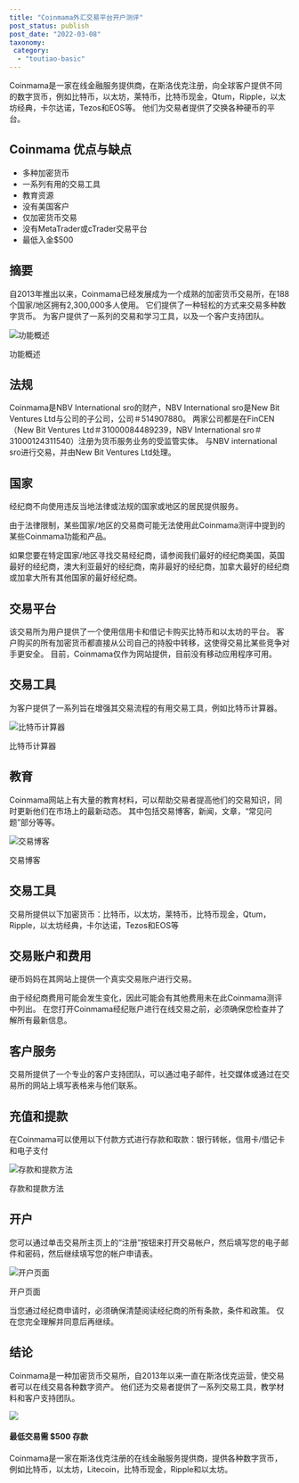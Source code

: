 ```yaml
---
title: "Coinmama外汇交易平台开户测评"
post_status: publish
post_date: "2022-03-08"
taxonomy:
 category: 
  - "toutiao-basic"
---
```


Coinmama是一家在线金融服务提供商，在斯洛伐克注册，向全球客户提供不同的数字货币，例如比特币，以太坊，莱特币，比特币现金，Qtum，Ripple，以太坊经典，卡尔达诺，Tezos和EOS等。 他们为交易者提供了交换各种硬币的平台。

## Coinmama 优点与缺点
- 多种加密货币
- 一系列有用的交易工具
- 教育资源
- 没有美国客户
- 仅加密货币交易
- 没有MetaTrader或cTrader交易平台
- 最低入金$500


## 摘要

自2013年推出以来，Coinmama已经发展成为一个成熟的加密货币交易所，在188个国家/地区拥有2,300,000多人使用。 它们提供了一种轻松的方式来交易多种数字货币。 为客户提供了一系列的交易和学习工具，以及一个客户支持团队。

![功能概述](https://cdn.fendou.la/funstoutiao/2020/11/Coinmama-Review-Features-Overview.jpg "功能概述")

功能概述

## 法规

Coinmama是NBV International sro的财产，NBV International sro是New Bit Ventures Ltd与公司的子公司，公司＃514907880。 两家公司都是在FinCEN（New Bit Ventures Ltd＃31000084489239，NBV International sro＃31000124311540）注册为货币服务业务的受监管实体。 与NBV international sro进行交易，并由New Bit Ventures Ltd处理。

## 国家

经纪商不向使用违反当地法律或法规的国家或地区的居民提供服务。

由于法律限制，某些国家/地区的交易商可能无法使用此Coinmama测评中提到的某些Coinmama功能和产品。

如果您要在特定国家/地区寻找交易经纪商，请参阅我们最好的经纪商美国，英国最好的经纪商，澳大利亚最好的经纪商，南非最好的经纪商，加拿大最好的经纪商或加拿大所有其他国家的最好经纪商。

## 交易平台

该交易所为用户提供了一个使用信用卡和借记卡购买比特币和以太坊的平台。 客户购买的所有加密货币都直接从公司自己的持股中转移，这使得交易比某些竞争对手更安全。 目前，Coinmama仅作为网站提供，目前没有移动应用程序可用。

## 交易工具

为客户提供了一系列旨在增强其交易流程的有用交易工具，例如比特币计算器。

![比特币计算器](https://cdn.fendou.la/funstoutiao/2020/11/Coinmama-Review-Bitcoin-Calculator-.jpg "比特币计算器")

比特币计算器

## 教育

Coinmama网站上有大量的教育材料，可以帮助交易者提高他们的交易知识，同时更新他们在市场上的最新动态。 其中包括交易博客，新闻，文章，“常见问题”部分等等。

![交易博客](https://cdn.fendou.la/funstoutiao/2020/11/Coinmama-Review-Trading-Blog-848x1024.jpg "交易博客")

交易博客

## 交易工具

交易所提供以下加密货币：比特币，以太坊，莱特币，比特币现金，Qtum，Ripple，以太坊经典，卡尔达诺，Tezos和EOS等

## 交易账户和费用

硬币妈妈在其网站上提供一个真实交易账户进行交易。

由于经纪商费用可能会发生变化，因此可能会有其他费用未在此Coinmama测评中列出。 在您打开Coinmama经纪账户进行在线交易之前，必须确保您检查并了解所有最新信息。

## 客户服务

交易所提供了一个专业的客户支持团队，可以通过电子邮件，社交媒体或通过在交易所的网站上填写表格来与他们联系。

## 充值和提款

在Coinmama可以使用以下付款方式进行存款和取款：银行转帐，信用卡/借记卡和电子支付

![存款和提款方法](https://cdn.fendou.la/funstoutiao/2020/11/Coinmama-Review-Deposit-and-Withdrawal-Methods-.jpg "存款和提款方法")

存款和提款方法

## 开户

您可以通过单击交易所主页上的“注册”按钮来打开交易帐户，然后填写您的电子邮件和密码，然后继续填写您的帐户申请表。

![开户页面](https://cdn.fendou.la/funstoutiao/2020/11/Coinmama-Review-Account-Opening-Page.jpg "开户页面")

开户页面

当您通过经纪商申请时，必须确保清楚阅读经纪商的所有条款，条件和政策。 仅在您完全理解并同意后再继续。

## 结论

Coinmama是一种加密货币交易所，自2013年以来一直在斯洛伐克运营，使交易者可以在线交易各种数字资产。 他们还为交易者提供了一系列交易工具，教学材料和客户支持团队。

![](https://cdn.fendou.la/funstoutiao/2020/11/Coinmama-Logo.png)

#### 最低交易需 **$500** 存款

Coinmama是一家在斯洛伐克注册的在线金融服务提供商，提供各种数字货币，例如比特币，以太坊，Litecoin，比特币现金，Ripple和以太坊。
